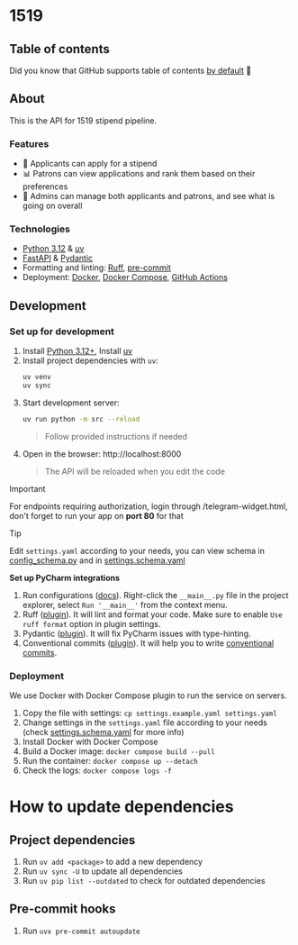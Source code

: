 # 1519

## Table of contents

Did you know that GitHub supports table of
contents [by default](https://github.blog/changelog/2021-04-13-table-of-contents-support-in-markdown-files/) 🤔

## About

This is the API for 1519 stipend pipeline.

### Features

- 📝 Applicants can apply for a stipend
- 📊 Patrons can view applications and rank them based on their preferences
- 🔧 Admins can manage both applicants and patrons, and see what is going on overall

### Technologies

- [Python 3.12](https://www.python.org/downloads/) & [uv](https://github.com/astral-sh/uv)
- [FastAPI](https://fastapi.tiangolo.com/) & [Pydantic](https://docs.pydantic.dev/latest/)
- Formatting and linting: [Ruff](https://docs.astral.sh/ruff/), [pre-commit](https://pre-commit.com/)
- Deployment: [Docker](https://www.docker.com/), [Docker Compose](https://docs.docker.com/compose/),
  [GitHub Actions](https://github.com/features/actions)

## Development

### Set up for development

1. Install [Python 3.12+](https://www.python.org/downloads/), Install [uv](https://github.com/astral-sh/uv)
2. Install project dependencies with `uv`:
   ```bash
   uv venv
   uv sync
   ```
3. Start development server:
   ```bash
   uv run python -m src --reload
   ```
   > Follow provided instructions if needed
4. Open in the browser: http://localhost:8000
   > The API will be reloaded when you edit the code

> [!IMPORTANT]
> For endpoints requiring authorization, login through /telegram-widget.html,
> don't forget to run your app on **port 80** for that

> [!TIP]
> Edit `settings.yaml` according to your needs, you can view schema in
> [config_schema.py](src/config_schema.py) and in [settings.schema.yaml](settings.schema.yaml)

**Set up PyCharm integrations**

1. Run configurations ([docs](https://www.jetbrains.com/help/pycharm/run-debug-configuration.html#createExplicitly)).
   Right-click the `__main__.py` file in the project explorer, select `Run '__main__'` from the context menu.
2. Ruff ([plugin](https://plugins.jetbrains.com/plugin/20574-ruff)).
   It will lint and format your code. Make sure to enable `Use ruff format` option in plugin settings.
3. Pydantic ([plugin](https://plugins.jetbrains.com/plugin/12861-pydantic)). It will fix PyCharm issues with
   type-hinting.
4. Conventional commits ([plugin](https://plugins.jetbrains.com/plugin/13389-conventional-commit)). It will help you
   to write [conventional commits](https://www.conventionalcommits.org/en/v1.0.0/).

### Deployment

We use Docker with Docker Compose plugin to run the service on servers.

1. Copy the file with settings: `cp settings.example.yaml settings.yaml`
2. Change settings in the `settings.yaml` file according to your needs
   (check [settings.schema.yaml](settings.schema.yaml) for more info)
3. Install Docker with Docker Compose
4. Build a Docker image: `docker compose build --pull`
5. Run the container: `docker compose up --detach`
6. Check the logs: `docker compose logs -f`

# How to update dependencies

## Project dependencies

1. Run `uv add <package>` to add a new dependency 
2. Run `uv sync -U` to update all dependencies
3. Run `uv pip list --outdated` to check for outdated dependencies

## Pre-commit hooks

1. Run `uvx pre-commit autoupdate`

